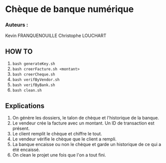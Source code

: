 # Chèque de banque numérique
### Auteurs :
Kevin FRANQUENOUILLE
Christophe LOUCHART

## HOW TO
1. `bash generateKey.sh`
2. `bash creerFacture.sh <montant>`
3. `bash creerCheque.sh`
4. `bash verifByVendor.sh`
5. `bash verifByBank.sh`
6. `bash clean.sh`

## Explications
1. On génère les dossiers, le talon de chèque et l'historique de la banque.
2. Le vendeur crée la facture avec un montant. Un ID de transaction est présent.
3. Le client remplit le chèque et chiffre le tout.
4. Le vendeur vérifie le chèque que le client a rempli.
5. La banque encaisse ou non le chèque et garde un historique de ce qui a été encaissé.
6. On clean le projet une fois que l'on a tout fini.
